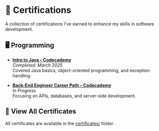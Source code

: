# 📜 Certifications

A collection of certifications I've earned to enhance my skills in software development.

## 🖥️ Programming

- **[Intro to Java – Codecademy]((https://github.com/KyleWebberCoding/Certificates/blob/main/intro%20to%20java%20certificate.pdf))**  
  *Completed: March 2025*  
  Covered Java basics, object-oriented programming, and exception handling.

- **[Back-End Engineer Career Path – Codecademy]([link-to-certificate](https://github.com/KyleWebberCoding/certificates))**  
  *In Progress*  
  Focusing on APIs, databases, and server-side development.


## 🔗 View All Certificates

All certificates are available in the [certificates/](certificates/) folder.
